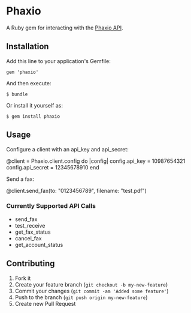 # Phaxio

A Ruby gem for interacting with the [Phaxio API]( https://www.phaxio.com/docs ).



## Installation

Add this line to your application's Gemfile:

    gem 'phaxio'

And then execute:

    $ bundle

Or install it yourself as:

    $ gem install phaxio

## Usage

Configure a client with an api_key and api_secret:

  @client = Phaxio.client.config do |config|
    config.api_key = 10987654321
    config.api_secret = 12345678910
  end

Send a fax:

  @client.send_fax(to: "0123456789", filename: "test.pdf")

### Currently Supported API Calls

* send_fax
* test_receive
* get_fax_status
* cancel_fax
* get_account_status

## Contributing

1. Fork it
2. Create your feature branch (`git checkout -b my-new-feature`)
3. Commit your changes (`git commit -am 'Added some feature'`)
4. Push to the branch (`git push origin my-new-feature`)
5. Create new Pull Request

